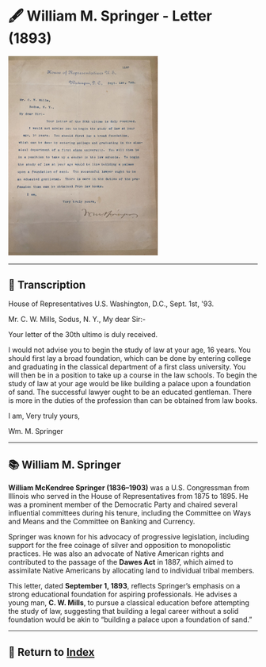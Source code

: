 # 🖋️ William M. Springer - Letter (1893)

<img src="assets/William_Springer_Letter.jpg" alt="Springer Letter" style="max-width: 60%; height: auto;"/>

---

## 📜 Transcription

House of Representatives U.S.
Washington, D.C., Sept. 1st, '93.

Mr. C. W. Mills,
Sodus, N. Y.,
My dear Sir:-

Your letter of the 30th ultimo is duly received.

I would not advise you to begin the study of law at your age, 16 years. You should first lay a broad foundation, which can be done by entering college and graduating in the classical department of a first class university. You will then be in a position to take up a course in the law schools. To begin the study of law at your age would be like building a palace upon a foundation of sand. The successful lawyer ought to be an educated gentleman. There is more in the duties of the profession than can be obtained from law books.

I am,
Very truly yours,

Wm. M. Springer

---

## 📚 William M. Springer

**William McKendree Springer (1836–1903)** was a U.S. Congressman from Illinois who served in the House of Representatives from 1875 to 1895. He was a prominent member of the Democratic Party and chaired several influential committees during his tenure, including the Committee on Ways and Means and the Committee on Banking and Currency.

Springer was known for his advocacy of progressive legislation, including support for the free coinage of silver and opposition to monopolistic practices. He was also an advocate of Native American rights and contributed to the passage of the **Dawes Act** in 1887, which aimed to assimilate Native Americans by allocating land to individual tribal members.

This letter, dated **September 1, 1893**, reflects Springer’s emphasis on a strong educational foundation for aspiring professionals. He advises a young man, **C. W. Mills**, to pursue a classical education before attempting the study of law, suggesting that building a legal career without a solid foundation would be akin to “building a palace upon a foundation of sand.”

---

## 🔗 Return to [Index](index.md)

